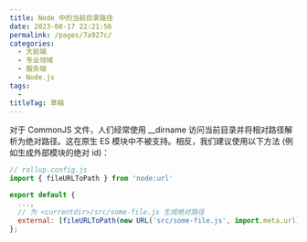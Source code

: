 ```yaml
---
title: Node 中的当前目录路径
date: 2023-08-17 22:21:56
permalink: /pages/7a927c/
categories: 
  - 大前端
  - 专业领域
  - 服务端
  - Node.js
tags: 
  - 
titleTag: 草稿
---
```


对于 CommonJS 文件，人们经常使用 __dirname 访问当前目录并将相对路径解析为绝对路径。这在原生 ES 模块中不被支持。相反，我们建议使用以下方法 (例如生成外部模块的绝对 id)：
```js
// rollup.config.js
import { fileURLToPath } from 'node:url'

export default {
  ...,
  // 为 <currentdir>/src/some-file.js 生成绝对路径
  external: [fileURLToPath(new URL('src/some-file.js', import.meta.url))]
};
```